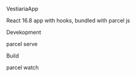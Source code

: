 VestiariaApp

React 16.8 app with hooks, bundled with parcel js

Devekopment

parcel serve

Build

parcel watch
